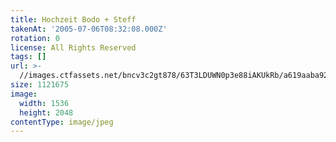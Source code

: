 ```yaml
---
title: Hochzeit Bodo + Steff
takenAt: '2005-07-06T08:32:08.000Z'
rotation: 0
license: All Rights Reserved
tags: []
url: >-
  //images.ctfassets.net/bncv3c2gt878/63T3LDUWN0p3e88iAKUkRb/a619aaba92ec28a7b4ac8a4fb3454dd3/hochzeit-bodo--steff_4560374756_o
size: 1121675
image:
  width: 1536
  height: 2048
contentType: image/jpeg
---
```


